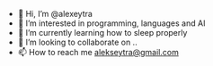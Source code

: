 - 👋 Hi, I’m @alexeytra
- 👀 I’m interested in programming, languages and AI
- 🌱 I’m currently learning how to sleep properly
- 💞️ I’m looking to collaborate on ..
- 📫 How to reach me alekseytra@gmail.com

<!---
alexeytra/alexeytra is a ✨ special ✨ repository because its `README.md` (this file) appears on your GitHub profile.
You can click the Preview link to take a look at your changes.
--->
